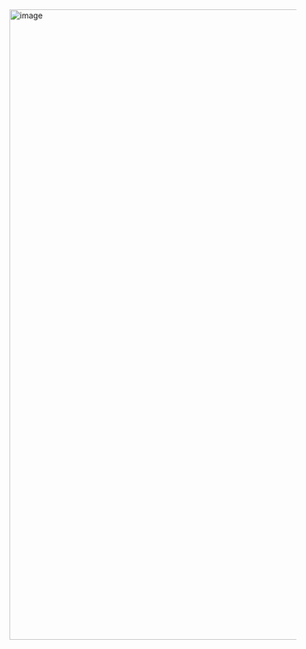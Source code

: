 
<img width="901" height="1105" alt="image" src="https://github.com/user-attachments/assets/70a80dfd-47aa-4fd0-bf46-a78a28af9700" />
